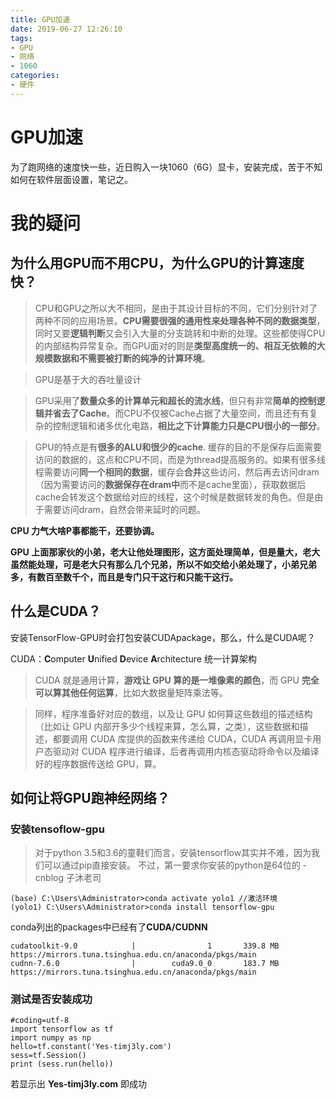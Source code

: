 ```yaml
---
title: GPU加速
date: 2019-06-27 12:26:10
tags:
- GPU
- 网络
- 1060
categories:
- 硬件
---
```

# GPU加速
为了跑网络的速度快一些，近日购入一块1060（6G）显卡，安装完成，苦于不知如何在软件层面设置，笔记之。

# 我的疑问
## 为什么用GPU而不用CPU，为什么GPU的计算速度快？
>CPU和GPU之所以大不相同，是由于其设计目标的不同，它们分别针对了两种不同的应用场景。**CPU需要很强的通用性来处理各种不同的数据类型**，同时又要**逻辑判断**又会引入大量的分支跳转和中断的处理。这些都使得CPU的内部结构异常复杂。而GPU面对的则是**类型高度统一的、相互无依赖的大规模数据和不需要被打断的纯净的计算环境**。

>GPU是基于大的吞吐量设计

>GPU采用了**数量众多的计算单元和超长的流水线**，但只有非常**简单的控制逻辑并省去了Cache**。而CPU不仅被Cache占据了大量空间，而且还有有复杂的控制逻辑和诸多优化电路，**相比之下计算能力只是CPU很小的一部分**。

>GPU的特点是有**很多的ALU和很少的cache**. 缓存的目的不是保存后面需要访问的数据的，这点和CPU不同，而是为thread提高服务的。如果有很多线程需要访问**同一个相同的数据**，缓存会**合并**这些访问，然后再去访问dram（因为需要访问的**数据保存在dram中**而不是cache里面），获取数据后cache会转发这个数据给对应的线程，这个时候是数据转发的角色。但是由于需要访问dram，自然会带来延时的问题。

**CPU 力气大啥P事都能干，还要协调。**

**GPU 上面那家伙的小弟，老大让他处理图形，这方面处理简单，但是量大，老大虽然能处理，可是老大只有那么几个兄弟，所以不如交给小弟处理了，小弟兄弟多，有数百至数千个，而且是专门只干这行和只能干这行。**



## 什么是CUDA？
安装TensorFlow-GPU时会打包安装CUDApackage，那么，什么是CUDA呢？

CUDA：**C**omputer **U**nified **D**evice **A**rchitecture 统一计算架构
>CUDA 就是通用计算，**游戏让 GPU 算的是一堆像素的颜色**，而 GPU **完全可以算其他任何运算**，比如大数据量矩阵乘法等。

>同样，程序准备好对应的数组，以及让 GPU 如何算这些数组的描述结构（比如让 GPU 内部开多少个线程来算，怎么算，之类），这些数据和描述，都要调用 CUDA 库提供的函数来传递给 CUDA，CUDA 再调用显卡用户态驱动对 CUDA 程序进行编译，后者再调用内核态驱动将命令以及编译好的程序数据传送给 GPU，算。

## 如何让将GPU跑神经网络？
### 安装tensoflow-gpu

> 对于python 3.5和3.6的童鞋们而言，安装tensorflow其实并不难，因为我们可以通过pip直接安装。
不过，第一要求你安装的python是64位的 -cnblog 子沐老司


    (base) C:\Users\Administrator>conda activate yolo1 //激活环境
    (yolo1) C:\Users\Administrator>conda install tensorflow-gpu

conda列出的packages中已经有了**CUDA/CUDNN**

    cudatoolkit-9.0            |                1       339.8 MB  https://mirrors.tuna.tsinghua.edu.cn/anaconda/pkgs/main
    cudnn-7.6.0                |        cuda9.0_0       183.7 MB  https://mirrors.tuna.tsinghua.edu.cn/anaconda/pkgs/main
### 测试是否安装成功
    #coding=utf-8
    import tensorflow as tf
    import numpy as np
    hello=tf.constant('Yes-timj3ly.com')
    sess=tf.Session()
    print (sess.run(hello))
若显示出 **Yes-timj3ly.com** 即成功